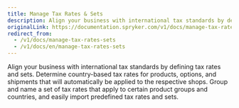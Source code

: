 ```yaml
---
title: Manage Tax Rates & Sets
description: Align your business with international tax standards by defining tax rates and sets.
originalLink: https://documentation.spryker.com/v1/docs/manage-tax-rates-sets
redirect_from:
  - /v1/docs/manage-tax-rates-sets
  - /v1/docs/en/manage-tax-rates-sets
---
```


Align your business with international tax standards by defining tax rates and sets. Determine country-based tax rates for products, options, and shipments that will automatically be applied to the respective shops. Group and name a set of tax rates that apply to certain product groups and countries, and easily import predefined tax rates and sets.
